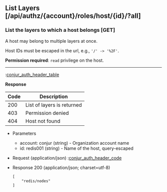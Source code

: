 ## List Layers [/api/authz/{account}/roles/host/{id}/?all]

### List the layers to which a host belongs [GET]

A host may belong to multiple layers at once.

Host IDs must be escaped in the url, e.g., `'/' -> '%2F'`.

**Permission required**: `read` privilege on the host.

---

:[conjur_auth_header_table](partials/conjur_auth_header_table.md)

**Response**

|Code|Description|
|----|-----------|
|200|List of layers is returned|
|403|Permission denied|
|404|Host not found|

+ Parameters
    + account: conjur (string) - Organization account name
    + id: redis001 (string) - Name of the host, query-escaped

+ Request (application/json)
    :[conjur_auth_header_code](partials/conjur_auth_header_code.md)

+ Response 200 (application/json; charset=utf-8)

    ```
    [
        "redis/nodes"
    ]
    ```
